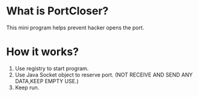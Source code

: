 What is PortCloser?
==========

This mini program helps prevent hacker opens the port.

How it works?
==========
1. Use registry to start program.
2. Use Java Socket object to reserve port. (NOT RECEIVE AND SEND ANY DATA,KEEP EMPTY USE.)
3. Keep run.
